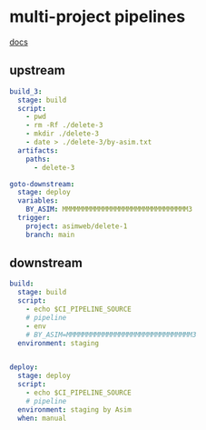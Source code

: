 # multi-project pipelines
[docs](https://docs.gitlab.com/ee/ci/pipelines/downstream_pipelines.html#multi-project-pipelines)


## upstream
```yml
build_3:
  stage: build
  script:
    - pwd
    - rm -Rf ./delete-3
    - mkdir ./delete-3
    - date > ./delete-3/by-asim.txt
  artifacts:
    paths:
      - delete-3

goto-downstream:
  stage: deploy
  variables:
    BY_ASIM: MMMMMMMMMMMMMMMMMMMMMMMMMMMMMMM3
  trigger:
    project: asimweb/delete-1
    branch: main
```


## downstream
```yml
build:
  stage: build
  script:
    - echo $CI_PIPELINE_SOURCE
    # pipeline
    - env
    # BY_ASIM=MMMMMMMMMMMMMMMMMMMMMMMMMMMMMMM3
  environment: staging


deploy:
  stage: deploy
  script:
    - echo $CI_PIPELINE_SOURCE
    # pipeline
  environment: staging by Asim
  when: manual
```
